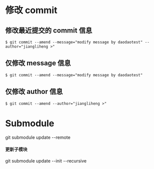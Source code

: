 # 修改 commit

## 修改最近提交的 commit 信息

`$ git commit --amend --message="modify message by daodaotest" --author="jiangliheng >"`

## 仅修改 message 信息

`$ git commit --amend --message="modify message by daodaotest"`

## 仅修改 author 信息

`$ git commit --amend --author="jiangliheng >"`

# Submodule

git submodule update --remote

#### 更新子模块

git submodule update --init --recursive


